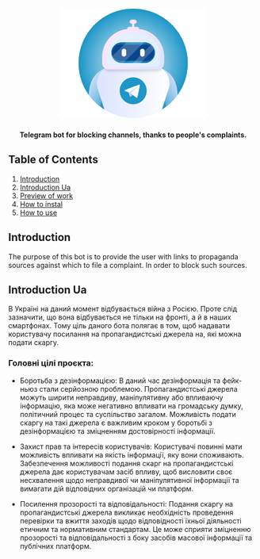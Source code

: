 <h1 align="center">
  <br>
   <img src="./.readme/images/logo_bot.png" alt="Logo" height="220"/>
  <br>
</h1>

<p align="center">
    <b align ="center">Telegram bot for blocking channels, thanks to people's complaints.</b>
</p>

## Table of Contents
1. [Introduction](#Introduction)
2. [Introduction Ua](#Introduction_ua)
3. [Preview of work](#Preview_of_work)
4. [How to instal](#How_to_install)
5. [How to use](#How_to_use)


## <a name="Introduction">Introduction</a>
The purpose of this bot is to provide the user with links to propaganda sources against which to file a complaint. In order to block such sources.

## <a name="Introduction_ua">Introduction Ua</a>
В Україні на даний момент відбувається війна з Росією. Проте слід зазначити, що вона відбувається не тільки на фронті, а й в наших смартфонах. Тому ціль даного бота полягає в том, щоб надавати користувачу посилання на пропагандистські джерела на, які можна подати скаргу. 

### Головні цілі проєкта:
*	Боротьба з дезінформацією: В даний час дезінформація та фейк-ньюз стали серйозною проблемою. Пропагандистські джерела можуть ширити неправдиву, маніпулятивну або впливаючу інформацію, яка може негативно впливати на громадську думку, політичний процес та суспільство загалом. Можливість подати скаргу на такі джерела є важливим кроком у боротьбі з дезінформацією та зміцненням достовірності інформації.

*	Захист прав та інтересів користувачів: Користувачі повинні мати можливість впливати на якість інформації, яку вони споживають. Забезпечення можливості подання скарг на пропагандистські джерела дає користувачам засіб впливу, щоб висловити своє несхвалення щодо неправдивої чи маніпулятивної інформації та вимагати дій відповідних організацій чи платформ.

*	Посилення прозорості та відповідальності: Подання скаргу на пропагандистські джерела викликає необхідність проведення перевірки та вжиття заходів щодо відповідності їхньої діяльності етичним та нормативним стандартам. Це може сприяти зміцненню прозорості та відповідальності з боку засобів масової інформації та публічних платформ.
